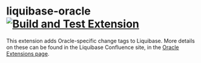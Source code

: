liquibase-oracle [![Build and Test Extension](https://github.com/liquibase/liquibase-oracle/actions/workflows/build.yml/badge.svg)](https://github.com/liquibase/liquibase-oracle/actions/workflows/build.yml)
================

This extension adds Oracle-specific change tags to Liquibase. More details on these can be found
in the Liquibase Confluence site, in the [Oracle Extensions page](https://liquibase.jira.com/wiki/spaces/CONTRIB/pages/3112975/Oracle+Extensions).
